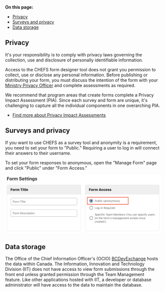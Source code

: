 **On this page:**

* [Privacy](#Privacy)
* [Surveys and privacy](#Surveys-and-privacy)
* [Data storage](#Data-storage)

## Privacy
It's your responsibility is to comply with privacy laws governing the collection, use and disclosure of personally identifiable information. 

Access to the CHEFS form designer tool does not grant you permission to collect, use or disclose any personal information. Before publishing or distributing your form, you must discuss the intention of the form with your [Ministry Privacy Officer](https://www2.gov.bc.ca/gov/content?id=A749F080FC794D82A2CBD96BABA2ABEC) and complete assessments as required.

We recommend that program areas that create forms complete a Privacy Impact Assessment (PIA). Since each survey and form are unique, it's challenging to capture all the individual components in one overarching PIA. 

* [Find more about Privacy Impact Assessments](https://www2.gov.bc.ca/gov/content?id=CFA561FF833D42B68FDD9A818ECAFFBE)

## Surveys and privacy
If you want to use CHEFS as a survey tool and anonymity is a requirement, you need to set your form to "Public." Requiring a user to log in will connect their answers to their username. 

To set your form responses to anonymous, open the "Manage Form" page and click "Public" under "Form Access."
<p><img src="images/privacy-surveys.png" alt="Setting your form as public" /></p>

## Data storage
The Office of the Chief Information Officer's (OCIO) [BCDevExchange](https://bcdevexchange.org/) hosts the data within Canada. The Information, Innovation and Technology Division (IIT) does not have access to view form submissions through the front end unless granted permission through the Team Management feature. Like other applications hosted with IIT, a developer or database administrator will have access to the data to maintain the database.